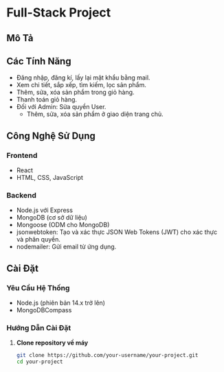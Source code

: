 # Full-Stack Project

## Mô Tả 

## Các Tính Năng
- Đăng nhập, đăng kí, lấy lại mật khẩu bằng mail.
- Xem chi tiết, sắp xếp, tìm kiếm, lọc sản phẩm.
- Thêm, sửa, xóa sản phẩm trong giỏ hàng.
- Thanh toán giỏ hàng.
- Đối với Admin: Sửa quyền User.
   -  Thêm, sửa, xóa sản phẩm ở giao diện trang chủ.

## Công Nghệ Sử Dụng

### Frontend
- React 
- HTML, CSS, JavaScript

### Backend
- Node.js với Express
- MongoDB (cơ sở dữ liệu)
- Mongoose (ODM cho MongoDB)
- jsonwebtoken: Tạo và xác thực JSON Web Tokens (JWT) cho xác thực và phân quyền.
- nodemailer: Gửi email từ ứng dụng.

## Cài Đặt

### Yêu Cầu Hệ Thống

- Node.js (phiên bản 14.x trở lên)
- MongoDBCompass

### Hướng Dẫn Cài Đặt

1. **Clone repository về máy**

   ```bash
   git clone https://github.com/your-username/your-project.git
   cd your-project
